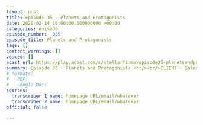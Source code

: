 ```yaml
---
layout: post
title: Episode 35 - Planets and Protagonists
date: 2020-02-14 16:00:00.000000000 +00:00
categories: episode
episode_number: '035'
episode_title: Planets and Protagonists
tags: []
content_warnings: []
voiced: []
acast_url: https://play.acast.com/s/stellarfirma/episode35-planetsandprotagonists
summary: Episode 35 - Planets and Protagonists <br/><br/>CLIENT - Sales Review <br/> <br/>ALERT - TTRPG detected, Security alerted
# formats:
#   PDF: 
#   Google Doc: 
sources:
  transcriber 1 name: homepage URL/email/whatever
  transcriber 2 name: homepage URL/email/whatever
official: false

---
```


